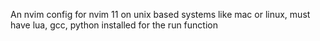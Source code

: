 An nvim config for nvim 11 on unix based systems like mac or linux, must have lua, gcc, python installed for the run function
